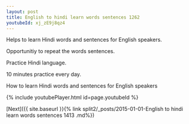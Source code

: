 ```yaml
---
layout: post
title: English to hindi learn words sentences 1262 
youtubeId: xj_zE9j8qz4
---
```

 
 
Helps to learn Hindi words and sentences for English speakers.

Opportunitiy to repeat the words sentences. 

Practice Hindi language. 
 
10 minutes practice every day. 
 
How to learn Hindi words and sentences for English speakers 
 
{% include youtubePlayer.html id=page.youtubeId %}
 
 
[Next]({{ site.baseurl }}{% link  split2/_posts/2015-01-01-English to hindi learn words sentences 1413 .md%})
 
